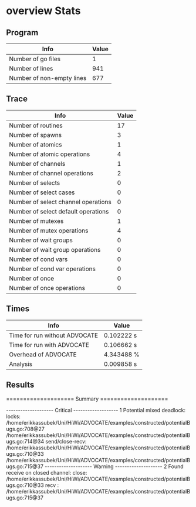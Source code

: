 # overview Stats

## Program
| Info | Value |
| - | - |
| Number of go files | 1 |
| Number of lines | 941 |
| Number of non-empty lines | 677 |


## Trace
| Info | Value |
| - | - |
| Number of routines | 17 |
| Number of spawns | 3 |
| Number of atomics | 1 |
| Number of atomic operations | 4 |
| Number of channels | 1 |
| Number of channel operations | 2 |
| Number of selects | 0 |
| Number of select cases | 0 |
| Number of select channel operations | 0 |
| Number of select default operations | 0 |
| Number of mutexes | 1 |
| Number of mutex operations | 4 |
| Number of wait groups | 0 |
| Number of wait group operations | 0 |
| Number of cond vars | 0 |
| Number of cond var operations | 0 |
| Number of once | 0| 
| Number of once operations | 0 |


## Times
| Info | Value |
| - | - |
| Time for run without ADVOCATE | 0.102222 s |
| Time for run with ADVOCATE | 0.106662 s |
| Overhead of ADVOCATE | 4.343488 % |
| Analysis | 0.009858 s |


## Results
==================== Summary ====================

-------------------- Critical -------------------
1 Potential mixed deadlock:
	locks: 
		/home/erikkassubek/Uni/HiWi/ADVOCATE/examples/constructed/potentialBugs.go:708@27
		/home/erikkassubek/Uni/HiWi/ADVOCATE/examples/constructed/potentialBugs.go:714@34
	send/close-recv: 
		/home/erikkassubek/Uni/HiWi/ADVOCATE/examples/constructed/potentialBugs.go:710@33
		/home/erikkassubek/Uni/HiWi/ADVOCATE/examples/constructed/potentialBugs.go:715@37
-------------------- Warning --------------------
2 Found receive on closed channel:
	close: /home/erikkassubek/Uni/HiWi/ADVOCATE/examples/constructed/potentialBugs.go:710@33
	recv : /home/erikkassubek/Uni/HiWi/ADVOCATE/examples/constructed/potentialBugs.go:715@37
